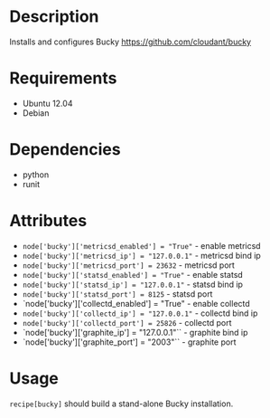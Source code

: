 Description
===========

Installs and configures Bucky https://github.com/cloudant/bucky

Requirements
============

* Ubuntu 12.04
* Debian

Dependencies
===========
* python
* runit

Attributes
==========

* `node['bucky']['metricsd_enabled'] = "True"` - enable metricsd
* `node['bucky']['metricsd_ip'] = "127.0.0.1"` - metricsd bind ip
* `node['bucky']['metricsd_port'] = 23632` - metricsd port
* `node['bucky']['statsd_enabled'] = "True"` - enable statsd
* `node['bucky']['statsd_ip'] = "127.0.0.1"` -  statsd bind ip
* `node['bucky']['statsd_port'] = 8125` - statsd port
* `node['bucky']['collectd_enabled'] = "True" -  enable collectd
* `node['bucky']['collectd_ip'] = "127.0.0.1"` -  collectd bind ip
* `node['bucky']['collectd_port'] = 25826` -  collectd port 
* `node['bucky']['graphite_ip'] = "127.0.0.1"`` -  graphite bind ip
* `node['bucky']['graphite_port'] = "2003"`` -  graphite port

Usage
=====

`recipe[bucky]` should build a stand-alone Bucky installation.
